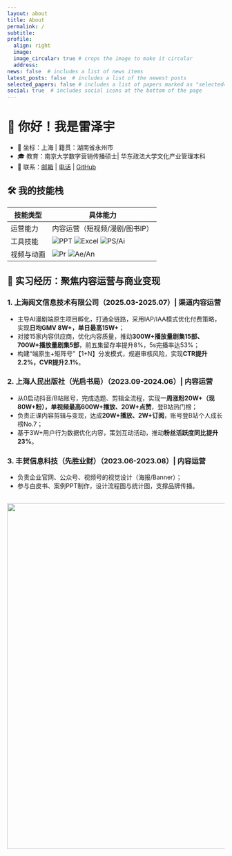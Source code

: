 ```yaml
---
layout: about
title: About
permalink: /
subtitle: 
profile:
  align: right
  image: 
  image_circular: true # crops the image to make it circular
  address: 
news: false  # includes a list of news items
latest_posts: false  # includes a list of the newest posts
selected_papers: false # includes a list of papers marked as "selected={true}"
social: true  # includes social icons at the bottom of the page
---
```




# 👋 你好！我是雷泽宇
- 📍 坐标：上海 | 籍贯：湖南省永州市
- 🎓 教育：南京大学数字营销传播硕士| 华东政法大学文化产业管理本科
- 📱 联系：[邮箱](mailto:Eazfan99@163.com) | [电话](tel:17374651500) | [GitHub](https://github.com/Eazfan99)

## 🛠️ 我的技能栈
| 技能类型       | 具体能力                                                                 |
|----------------|--------------------------------------------------------------------------|
| 运营能力       | 内容运营（短视频/漫剧/图书IP） | 渠道管理（抖音/快手/B站） | 用户画像分析 | 流量矩阵搭建 |
| 工具技能       | ![PPT](https://img.shields.io/badge/PPT-熟练-blue) ![Excel](https://img.shields.io/badge/Excel-数据分析-yellow) ![PS/Ai](https://img.shields.io/badge/PS%2FAi-设计制作-purple) |
| 视频与动画     | ![Pr](https://img.shields.io/badge/Pr-视频剪辑-red) ![Ae/An](https://img.shields.io/badge/Ae%2FAn-动画制作-green) |

## 📌 实习经历：聚焦内容运营与商业变现
### 1. 上海阅文信息技术有限公司（2025.03-2025.07）| 渠道内容运营
- 主导AI漫剧端原生项目孵化，打通全链路，采用IAP/IAA模式优化付费策略，实现**日均GMV 8W+，单日最高15W+**；
- 对接15家内容供应商，优化内容质量，推动**300W+播放量剧集15部、700W+播放量剧集5部**，前五集留存率提升8%，5s完播率达53%；
- 构建“端原生+矩阵号”【1+N】分发模式，规避审核风险，实现**CTR提升2.2%，CVR提升2.1%**。

### 2. 上海人民出版社（光启书局）（2023.09-2024.06）| 内容运营
- 从0启动抖音/B站账号，完成选题、剪辑全流程，实现**一周涨粉20W+（现80W+粉），单视频最高600W+播放、20W+点赞**，登B站热门榜；
- 负责正课内容剪辑与变现，达成**20W+播放、2W+订阅**，账号登B站个人成长榜No.7；
- 基于3W+用户行为数据优化内容，策划互动活动，推动**粉丝活跃度同比提升23%**。

### 3. 丰贺信息科技（先胜业财）（2023.06-2023.08）| 内容运营
- 负责企业官网、公众号、视频号的视觉设计（海报/Banner）；
- 参与白皮书、案例PPT制作，设计流程图与统计图，支撑品牌传播。
<br>

<a href="https://github.com/SocratesClub/SocratesClub.github.io/edit/master/_pages/about.md">
  <img src="https://user-images.githubusercontent.com/543384/192227995-fdb3a693-2f68-4dc4-b9bd-06053066322f.png" width = "800" align="middle" />
</a>

<br>
